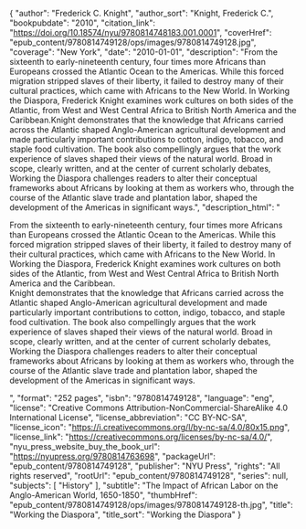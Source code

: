 {
  "author": "Frederick C. Knight",
  "author_sort": "Knight, Frederick C.",
  "bookpubdate": "2010",
  "citation_link": "https://doi.org/10.18574/nyu/9780814748183.001.0001",
  "coverHref": "epub_content/9780814749128/ops/images/9780814749128.jpg",
  "coverage": "New York",
  "date": "2010-01-01",
  "description": "From the sixteenth to early-nineteenth century, four times more Africans than Europeans crossed the Atlantic Ocean to the Americas. While this forced migration stripped slaves of their liberty, it failed to destroy many of their cultural practices, which came with Africans to the New World. In Working the Diaspora, Frederick Knight examines work cultures on both sides of the Atlantic, from West and West Central Africa to British North America and the Caribbean.Knight demonstrates that the knowledge that Africans carried across the Atlantic shaped Anglo-American agricultural development and made particularly important contributions to cotton, indigo, tobacco, and staple food cultivation. The book also compellingly argues that the work experience of slaves shaped their views of the natural world. Broad in scope, clearly written, and at the center of current scholarly debates, Working the Diaspora challenges readers to alter their conceptual frameworks about Africans by looking at them as workers who, through the course of the Atlantic slave trade and plantation labor, shaped the development of the Americas in significant ways.",
  "description_html": "<p>From the sixteenth to early-nineteenth century, four times more Africans than Europeans crossed the Atlantic Ocean to the Americas. While this forced migration stripped slaves of their liberty, it failed to destroy many of their cultural practices, which came with Africans to the New World. In Working the Diaspora, Frederick Knight examines work cultures on both sides of the Atlantic, from West and West Central Africa to British North America and the Caribbean.<br>Knight demonstrates that the knowledge that Africans carried across the Atlantic shaped Anglo-American agricultural development and made particularly important contributions to cotton, indigo, tobacco, and staple food cultivation. The book also compellingly argues that the work experience of slaves shaped their views of the natural world. Broad in scope, clearly written, and at the center of current scholarly debates, Working the Diaspora challenges readers to alter their conceptual frameworks about Africans by looking at them as workers who, through the course of the Atlantic slave trade and plantation labor, shaped the development of the Americas in significant ways.</p>",
  "format": "252 pages",
  "isbn": "9780814749128",
  "language": "eng",
  "license": "Creative Commons Attribution-NonCommercial-ShareAlike 4.0 International License",
  "license_abbreviation": "CC BY-NC-SA",
  "license_icon": "https://i.creativecommons.org/l/by-nc-sa/4.0/80x15.png",
  "license_link": "https://creativecommons.org/licenses/by-nc-sa/4.0/",
  "nyu_press_website_buy_the_book_url": "https://nyupress.org/9780814763698",
  "packageUrl": "epub_content/9780814749128",
  "publisher": "NYU Press",
  "rights": "All rights reserved",
  "rootUrl": "epub_content/9780814749128",
  "series": null,
  "subjects": [
    "History"
  ],
  "subtitle": "The Impact of African Labor on the Anglo-American World, 1650-1850",
  "thumbHref": "epub_content/9780814749128/ops/images/9780814749128-th.jpg",
  "title": "Working the Diaspora",
  "title_sort": "Working the Diaspora"
}
